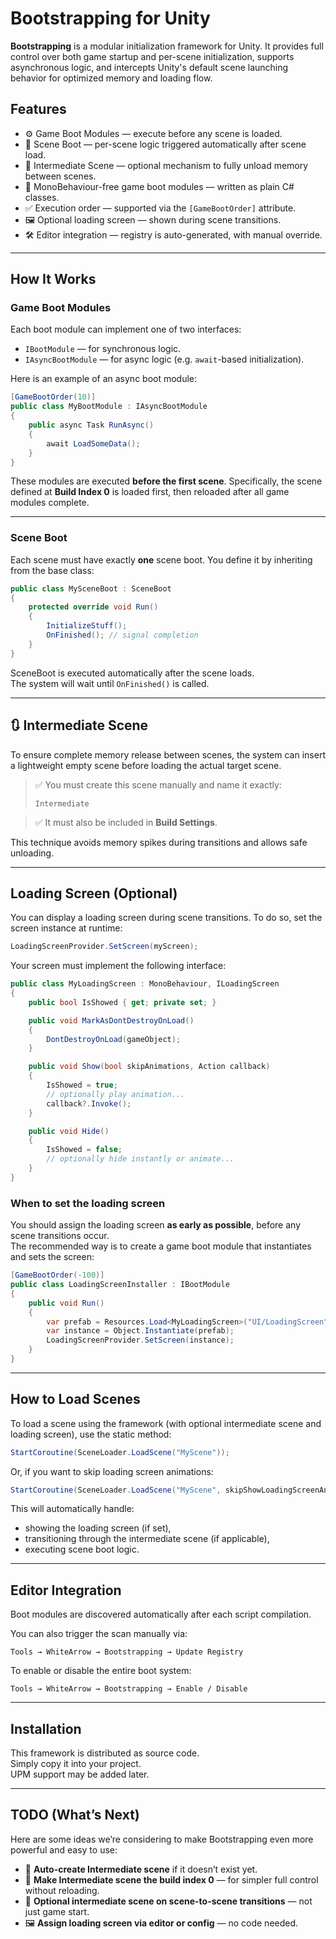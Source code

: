 # Bootstrapping for Unity

**Bootstrapping** is a modular initialization framework for Unity. It provides full control over both game startup and per-scene initialization, supports asynchronous logic, and intercepts Unity's default scene launching behavior for optimized memory and loading flow.

## Features

- ⚙️ Game Boot Modules — execute before any scene is loaded.
- 🧩 Scene Boot — per-scene logic triggered automatically after scene load.
- 🔄 Intermediate Scene — optional mechanism to fully unload memory between scenes.
- 🧪 MonoBehaviour-free game boot modules — written as plain C# classes.
- ✅ Execution order — supported via the `[GameBootOrder]` attribute.
- 🖼️ Optional loading screen — shown during scene transitions.
- 🛠️ Editor integration — registry is auto-generated, with manual override.

---

## How It Works

### Game Boot Modules

Each boot module can implement one of two interfaces:

- `IBootModule` — for synchronous logic.
- `IAsyncBootModule` — for async logic (e.g. `await`-based initialization).

Here is an example of an async boot module:

```csharp
[GameBootOrder(10)]
public class MyBootModule : IAsyncBootModule
{
    public async Task RunAsync()
    {
        await LoadSomeData();
    }
}
```

These modules are executed **before the first scene**. Specifically, the scene defined at **Build Index 0** is loaded first, then reloaded after all game modules complete.

---

### Scene Boot

Each scene must have exactly **one** scene boot. You define it by inheriting from the base class:

```csharp
public class MySceneBoot : SceneBoot
{
    protected override void Run()
    {
        InitializeStuff();
        OnFinished(); // signal completion
    }
}
```

SceneBoot is executed automatically after the scene loads.  
The system will wait until `OnFinished()` is called.

---

## 🔃 Intermediate Scene

To ensure complete memory release between scenes, the system can insert a lightweight empty scene before loading the actual target scene.

> ✅ You must create this scene manually and name it exactly:
>
> ```
> Intermediate
> ```

> ✅ It must also be included in **Build Settings**.

This technique avoids memory spikes during transitions and allows safe unloading.

---

## Loading Screen (Optional)

You can display a loading screen during scene transitions. To do so, set the screen instance at runtime:

```csharp
LoadingScreenProvider.SetScreen(myScreen);
```

Your screen must implement the following interface:

```csharp
public class MyLoadingScreen : MonoBehaviour, ILoadingScreen
{
    public bool IsShowed { get; private set; }

    public void MarkAsDontDestroyOnLoad()
    {
        DontDestroyOnLoad(gameObject);
    }

    public void Show(bool skipAnimations, Action callback)
    {
        IsShowed = true;
        // optionally play animation...
        callback?.Invoke();
    }

    public void Hide()
    {
        IsShowed = false;
        // optionally hide instantly or animate...
    }
}
```

### When to set the loading screen

You should assign the loading screen **as early as possible**, before any scene transitions occur.  
The recommended way is to create a game boot module that instantiates and sets the screen:

```csharp
[GameBootOrder(-100)]
public class LoadingScreenInstaller : IBootModule
{
    public void Run()
    {
        var prefab = Resources.Load<MyLoadingScreen>("UI/LoadingScreen");
        var instance = Object.Instantiate(prefab);
        LoadingScreenProvider.SetScreen(instance);
    }
}
```

---

## How to Load Scenes

To load a scene using the framework (with optional intermediate scene and loading screen), use the static method:

```csharp
StartCoroutine(SceneLoader.LoadScene("MyScene"));
```

Or, if you want to skip loading screen animations:

```csharp
StartCoroutine(SceneLoader.LoadScene("MyScene", skipShowLoadingScreenAnimations: true));
```

This will automatically handle:
- showing the loading screen (if set),
- transitioning through the intermediate scene (if applicable),
- executing scene boot logic.

---

## Editor Integration

Boot modules are discovered automatically after each script compilation.

You can also trigger the scan manually via:

```
Tools → WhiteArrow → Bootstrapping → Update Registry
```

To enable or disable the entire boot system:

```
Tools → WhiteArrow → Bootstrapping → Enable / Disable
```

---

## Installation

This framework is distributed as source code.  
Simply copy it into your project.  
UPM support may be added later.

---

## TODO (What’s Next)

Here are some ideas we’re considering to make Bootstrapping even more powerful and easy to use:

- 🔧 **Auto-create Intermediate scene** if it doesn’t exist yet.
- 🧩 **Make Intermediate scene the build index 0** — for simpler full control without reloading.
- 🔄 **Optional intermediate scene on scene-to-scene transitions** — not just game start.
- 🖼️ **Assign loading screen via editor or config** — no code needed.
